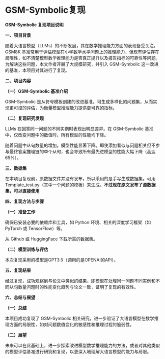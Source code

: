 # GSM-Symbolic复现

**GSM-Symbolic 复现项目说明**

**一、项目背景**

随着大语言模型（LLMs）的不断发展，其在数学推理能力方面的表现备受关注。GSM8K 基准常用于评估模型在小学数学水平问题上的推理能力，但现有评估存在局限性，如不清楚模型数学推理能力是否真正提升以及报告指标的可靠性等问题。为解决这些问题，本文作者开展了大规模研究，并引入 GSM-Symbolic 这一改进的基准，本项目对其进行了复现。

**二、项目内容**

**（一）GSM-Symbolic 基准介绍**

GSM-Symbolic 是从符号模板创建的改进基准，可生成多样化的问题集，从而实现更可控的评估，为衡量模型推理能力提供更可靠的指标。

**（二）复现研究发现**

LLMs 在回答同一问题的不同实例时表现出明显差异。在 GSM-Symbolic 基准中，仅改变问题中的数值时，所有模型的性能均下降。

随着问题中从句数量的增加，模型性能显著下降。即使添加看似与问题相关但不参与最终答案推理链的单个从句，也会导致所有最先进模型的性能大幅下降（高达 65%）。

**三、数据集**

在本项目复现前，原数据文件并没有发布，所以采用的是手写生成数据集，可用Template_test.py（其中一个问题的模板）来生成。**不过现在原文发布了源数据集，可以直接使用**

**四、复现方法与步骤**

**（一）准备工作**

确保已安装必要的依赖库和工具，如 Python 环境、相关的深度学习框架（如 PyTorch 或 TensorFlow）等。

从 Github 或 HuggingFace 下载所需的数据集。

**（二）模型训练与评估**

本次复现采用的模型是GPT3.5（调用的是OPENAI的API）。

**五、复现结果**

经过复现，成功观察到与论文中类似的结果，即模型在处理同一问题不同实例和不同从句数量问题时的性能变化趋势与论文一致，证明了复现的有效性。

**六、总结与展望**

**（一）总结**

本项目成功复现了 GSM-Symbolic 相关研究，进一步验证了大语言模型在数学推理方面的局限性，如对问题数值变化的敏感性和推理过程的脆弱性。

**（二）展望**

未来可以在此基础上，进一步探索改进模型数学推理能力的方法，或者对其他类似的模型评估基准进行研究和复现，以更深入地理解大语言模型的能力与局限。
